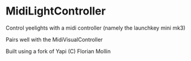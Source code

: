 # MidiLightController
Control yeelights with a midi controller (namely the launchkey mini mk3)

Pairs well with the MidiVisualController

Built using a fork of Yapi (C) Florian Mollin
